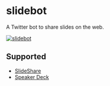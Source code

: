 slidebot
========

A Twitter bot to share slides on the web.

[![slidebot](https://dl.dropbox.com/u/534429/github/slidebot.png)](https://twitter.com/slidebot)

## Supported

* [SlideShare](http://www.slideshare.net)
* [Speaker Deck](http://speakerdeck.com)
